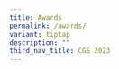 ```yaml
---
title: Awards
permalink: /awards/
variant: tiptap
description: ""
third_nav_title: CGS 2023
---
```

